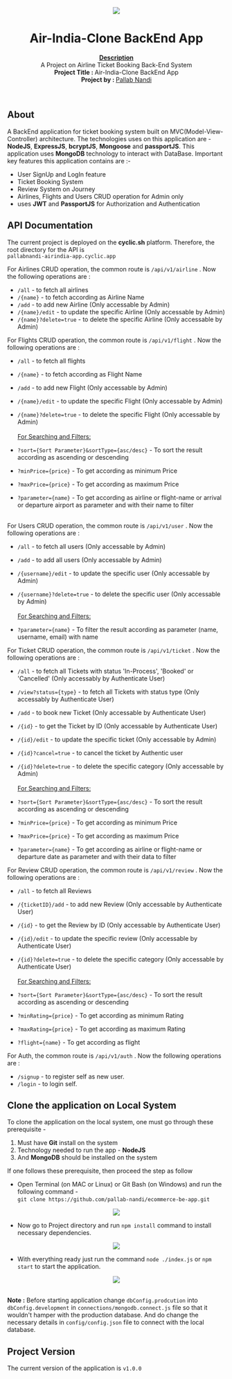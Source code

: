 <div align="center"><img src="https://blogger.googleusercontent.com/img/b/R29vZ2xl/AVvXsEgYBX6nG4CKCwUY6VNzo1IKmQggqhT4ly3kofiLCfYDOqXBvcQ1DEYX6f5wz4WNjHkD8c0wssceTJduBQXToAg2Ob-XHMQirNSuzCR6JXrs5RfBnjDo4-xBNvBof3nYJgJl1zNa-QwXw-hBY1T7Zm5AObDhrl45t_2nn4ojnreU3VY8W6vFdRIc12_J2g/w282-h320/air-india-clone2.png"></div>
<h1 align="center">Air-India-Clone BackEnd App</h1>
<p align="center">
    <strong><u>Description</u></strong>
    <br>A Project on Airline Ticket Booking Back-End System<br>
    <b>Project Title : </b>Air-India-Clone BackEnd App<br>
    <b>Project by : </b><a href="https://github.com/pallab-nandi">Pallab Nandi</a>
</p>
<br/>
<h2>About</h2>
A BackEnd application for ticket booking system built on MVC(Model-View-Controller) architecture. The technologies uses on this application are - <b>NodeJS</b>, <b>ExpressJS</b>, <b>bcryptJS</b>, <b>Mongoose</b> and <b>passportJS</b>. This application uses <b>MongoDB</b> technology to interact with DataBase. Important key features this application contains are :-

<br>

- User SignUp and LogIn feature
- Ticket Booking System
- Review System on Journey
- Airlines, Flights and Users CRUD operation for Admin only
- uses <b>JWT</b> and <b>PassportJS</b> for Authorization and Authentication


<h2>API Documentation</h2>

The current project is deployed on the <b>cyclic.sh</b> platform. Therefore, the root directory for the API is <br>`pallabnandi-airindia-app.cyclic.app`

For Airlines CRUD operation, the common route is `/api/v1/airline` . Now the following operations are :

- `/all` - to fetch all airlines
- `/{name}` - to fetch according as Airline Name
- `/add` - to add new Airline (Only accessable by Admin)
- `/{name}/edit` - to update the specific Airline (Only accessable by Admin)
- `/{name}?delete=true` - to delete the specific Airline (Only accessable by Admin)

For Flights CRUD operation, the common route is `/api/v1/flight` . Now the following operations are :

- `/all` - to fetch all flights
- `/{name}` - to fetch according as Flight Name
- `/add` - to add new Flight (Only accessable by Admin)
- `/{name}/edit` - to update the specific Flight (Only accessable by Admin)
- `/{name}?delete=true` - to delete the specific Flight (Only accessable by Admin)
<br><br></t><u>For Searching and Filters:</u>

- `?sort={Sort Parameter}&sortType={asc/desc}` - To sort the result according as ascending or descending
- `?minPrice={price}` - To get according as minimum Price
- `?maxPrice={price}` - To get according as maximum Price
- `?parameter={name}` - To get according as airline or flight-name or arrival or departure airport as parameter and with their name to filter

<br>For Users CRUD operation, the common route is `/api/v1/user` . Now the following operations are :

- `/all` - to fetch all users (Only accessable by Admin)
- `/add` - to add all users (Only accessable by Admin)
- `/{username}/edit` - to update the specific user (Only accessable by Admin)
- `/{username}?delete=true` - to delete the specific user (Only accessable by Admin)
<br><br></t><u>For Searching and Filters:</u>

- `?parameter={name}` - To filter the result according as parameter (name, username, email) with name

For Ticket CRUD operation, the common route is `/api/v1/ticket` . Now the following operations are :

- `/all` - to fetch all Tickets with status 'In-Process', 'Booked' or 'Cancelled' (Only accessably by Authenticate User)
- `/view?status={type}` - to fetch all Tickets with status type (Only accessably by Authenticate User)
- `/add` - to book new Ticket (Only accessable by Authenticate User)
- `/{id}` - to get the Ticket by ID (Only accessable by Authenticate User)
- `/{id}/edit` - to update the specific ticket (Only accessable by Admin)
- `/{id}?cancel=true` - to cancel the ticket by Authentic user
- `/{id}?delete=true` - to delete the specific category (Only accessable by Admin)
<br><br></t><u>For Searching and Filters:</u>

- `?sort={Sort Parameter}&sortType={asc/desc}` - To sort the result according as ascending or descending
- `?minPrice={price}` - To get according as minimum Price
- `?maxPrice={price}` - To get according as maximum Price
- `?parameter={name}` - To get according as airline or flight-name or departure date as parameter and with their data to filter

For Review CRUD operation, the common route is `/api/v1/review` . Now the following operations are :

- `/all` - to fetch all Reviews
- `/{ticketID}/add` - to add new Review (Only accessable by Authenticate User)
- `/{id}` - to get the Review by ID (Only accessable by Authenticate User)
- `/{id}/edit` - to update the specific review (Only accessable by Authenticate User)
- `/{id}?delete=true` - to delete the specific category (Only accessable by Authenticate User)
<br><br></t><u>For Searching and Filters:</u>

- `?sort={Sort Parameter}&sortType={asc/desc}` - To sort the result according as ascending or descending
- `?minRating={price}` - To get according as minimum Rating
- `?maxRating={price}` - To get according as maximum Rating
- `?flight={name}` - To get according as flight

For Auth, the common route is `/api/v1/auth` . Now the following operations are :

- `/signup` - to register self as new user.
- `/login` - to login self.


<h2>Clone the application on Local System</h2>

To clone the application on the local system, one must go through these prerequisite -

1. Must have <b>Git</b> install on the system
2. Technology needed to run the app - <b>NodeJS</b>
3. And <b>MongoDB</b> should be installed on the system

If one follows these prerequisite, then proceed the step as follow

- Open Terminal (on MAC or Linux) or Git Bash (on Windows) and run the following command - <br>`git clone https://github.com/pallab-nandi/ecommerce-be-app.git`

<div align="center"><img src="https://blogger.googleusercontent.com/img/b/R29vZ2xl/AVvXsEizsocJgdaw8b3fhViyJRbdgqSDDxOtE45HuvEsoMA1skCiLxwJW1xDnJFrFDzeHLiY_-uCq8-VG3q_d3W1mjW_Oo3opkV4BYHF2q4ypZqNpCQ72DYDEFluCsVOCbTFqpA-WpuPuQ8Zb43TXj3YNXXVWVELvRHxo6OKphFeFkoQH1ntjv33VrVKxO1kwg/w640-h261/clone.png"></div>

- Now go to Project directory and run `npm install` command to install necessary dependencies.

<div align="center"><img src="https://blogger.googleusercontent.com/img/b/R29vZ2xl/AVvXsEgDlhy4lHVmf97AnolHGFKotwbIeo7M7x50UYB4_667q2WY1zBTvQG_y4dhclGCyf1cMGp6QbgGOtSXhUfCE0exDiDDKzZOvZCl0DkPE6nvCVh5j7KSdyEejSKO8kKxKnfLENTUQt6Z9ZlqUUJknbEvk7u0lkbPs68pdvBW4pYss_M5Gw9-oYzT0fx84Q/w640-h400/npm-install.png"></div>

- With everything ready just run the command `node ./index.js` or `npm start` to start the application.

<div align="center"><img src="https://blogger.googleusercontent.com/img/b/R29vZ2xl/AVvXsEhiCoXntC1eCoIWtIi_-cwxAvEa8ozfZjw1xCGX0tZptREtLYq9dkj5pHE3Hm1hUI-KuNNy2jNMUApdi1C-MizqIswr9c1ZQD-8XZB72Vm57McuB1Qn_rBXgG3ZuDtFjooWRIJEduaMER_xBH-jzpyHm5xLk2AYubGNmZfWqojPKjCao6u2Ra2PCpgoKw/w640-h178/npm-run.png"></div><br>

<b>Note :</b> Before starting application change `dbConfig.prodcution` into `dbConfig.development` in `connections/mongodb.connect.js` file so that it wouldn't hamper with the production database. And do change the necessary details in `config/config.json` file to connect with the local database.


<h2>Project Version</h2>

The current version of the application is `v1.0.0`
